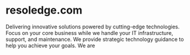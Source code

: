 # resoledge.com
Delivering innovative solutions powered by cutting-edge technologies.
Focus on your core business while we handle your IT infrastructure, support, and maintenance.
We provide strategic technology guidance to help you achieve your goals.
We are 